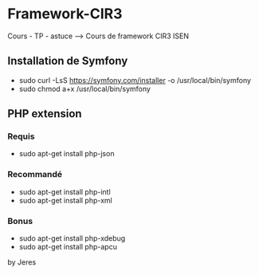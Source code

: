 # Framework-CIR3
Cours - TP - astuce --> Cours de framework CIR3 ISEN

## Installation de Symfony

* sudo curl -LsS https://symfony.com/installer -o /usr/local/bin/symfony
* sudo chmod a+x /usr/local/bin/symfony

## PHP extension

### Requis

* sudo apt-get install php-json

### Recommandé

* sudo apt-get install php-intl
* sudo apt-get install php-xml

### Bonus

* sudo apt-get install php-xdebug 
* sudo apt-get install php-apcu 


by Jeres
